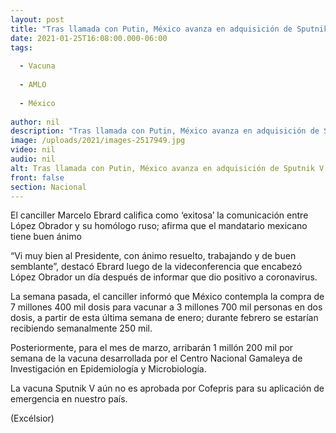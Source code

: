 ```yaml
---
layout: post
title: "Tras llamada con Putin, México avanza en adquisición de Sputnik V"
date: 2021-01-25T16:08:00.000-06:00
tags:
  
  - Vacuna
  
  - AMLO
  
  - México
  
author: nil
description: "Tras llamada con Putin, México avanza en adquisición de Sputnik V"
image: /uploads/2021/images-2517949.jpg
video: nil
audio: nil
alt: Tras llamada con Putin, México avanza en adquisición de Sputnik V
front: false
section: Nacional
---
```


El canciller Marcelo Ebrard califica como ‘exitosa’ la comunicación entre López Obrador y su homólogo ruso; afirma que el mandatario mexicano tiene buen ánimo

“Vi muy bien al Presidente, con ánimo resuelto, trabajando y de buen semblante”, destacó Ebrard luego de la videconferencia que encabezó López Obrador un día después de informar que dio positivo a coronavirus.

La semana pasada, el canciller informó que México contempla la compra de 7 millones 400 mil dosis para vacunar a 3 millones 700 mil personas en dos dosis, a partir de esta última semana de enero; durante febrero se estarían recibiendo semanalmente 250 mil.

Posteriormente, para el mes de marzo, arribarán 1 millón 200 mil por semana de la vacuna desarrollada por el Centro Nacional Gamaleya de Investigación en Epidemiología y Microbiología.

La vacuna Sputnik V aún no es aprobada por Cofepris para su aplicación de emergencia en nuestro país.

(Excélsior)